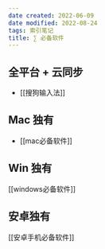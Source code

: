 ```yaml
---
date created: 2022-06-09
date modified: 2022-08-24
tags: 索引笔记
title: ∑ 必备软件
---
```


## 全平台 + 云同步

- [[搜狗输入法]]

## Mac 独有

- [[mac必备软件]]

## Win 独有

[[windows必备软件]]

## 安卓独有

[[安卓手机必备软件]]
